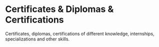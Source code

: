 # Certificates & Diplomas & Certifications

Certificates, diplomas, certifications of different knowledge, internships, specializations and other skills.
